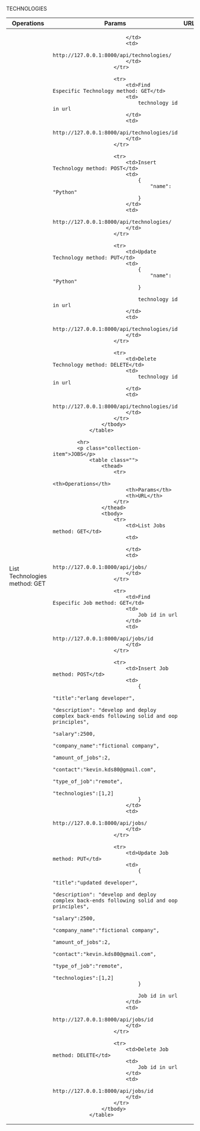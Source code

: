 <p>TECHNOLOGIES</p>
                <table class="">
                    <thead>
                        <tr>
                            <th>Operations</th>
                            <th>Params</th>
                            <th>URL</th>
                        </tr>
                    </thead>
                    <tbody>
                        <tr>
                            <td>List Technologies method: GET</td>
                            <td>
                               
                            </td>
                            <td>
                                http://127.0.0.1:8000/api/technologies/
                            </td>
                        </tr>
                
                        <tr>
                            <td>Find Especific Technology method: GET</td>
                            <td>
                                technology id in url
                            </td>
                            <td>
                                http://127.0.0.1:8000/api/technologies/id
                            </td>
                        </tr>
                    
                        <tr>
                            <td>Insert Technology method: POST</td>
                            <td>
                                {
                                    "name": "Python"
                                }
                            </td>
                            <td>
                                http://127.0.0.1:8000/api/technologies/
                            </td>
                        </tr>
                   
                        <tr>
                            <td>Update Technology method: PUT</td>
                            <td>
                                {
                                    "name": "Python"
                                }

                                technology id in url
                            </td>
                            <td>
                                http://127.0.0.1:8000/api/technologies/id
                            </td>
                        </tr>

                        <tr>
                            <td>Delete Technology method: DELETE</td>
                            <td>
                                technology id in url
                            </td>
                            <td>
                                http://127.0.0.1:8000/api/technologies/id
                            </td>
                        </tr>
                    </tbody>
                </table>
            
            <hr>
            <p class="collection-item">JOBS</p>
                <table class="">
                    <thead>
                        <tr>
                            <th>Operations</th>
                            <th>Params</th>
                            <th>URL</th>
                        </tr>
                    </thead>
                    <tbody>
                        <tr>
                            <td>List Jobs method: GET</td>
                            <td>
                               
                            </td>
                            <td>
                                http://127.0.0.1:8000/api/jobs/
                            </td>
                        </tr>
                
                        <tr>
                            <td>Find Especific Job method: GET</td>
                            <td>
                                Job id in url
                            </td>
                            <td>
                                http://127.0.0.1:8000/api/jobs/id
                            </td>
                        </tr>
                    
                        <tr>
                            <td>Insert Job method: POST</td>
                            <td>
                                {
                                    "title":"erlang developer",
                                    "description": "develop and deploy complex back-ends following solid and oop principles",
                                    "salary":2500,
                                    "company_name":"fictional company",
                                    "amount_of_jobs":2,
                                    "contact":"kevin.kds80@gmail.com",
                                    "type_of_job":"remote",
                                    "technologies":[1,2]
                                }
                            </td>
                            <td>
                                http://127.0.0.1:8000/api/jobs/
                            </td>
                        </tr>
                   
                        <tr>
                            <td>Update Job method: PUT</td>
                            <td>
                                {
                                    "title":"updated developer",
                                    "description": "develop and deploy complex back-ends following solid and oop principles",
                                    "salary":2500,
                                    "company_name":"fictional company",
                                    "amount_of_jobs":2,
                                    "contact":"kevin.kds80@gmail.com",
                                    "type_of_job":"remote",
                                    "technologies":[1,2]
                                }

                                Job id in url
                            </td>
                            <td>
                                http://127.0.0.1:8000/api/jobs/id
                            </td>
                        </tr>

                        <tr>
                            <td>Delete Job method: DELETE</td>
                            <td>
                                Job id in url
                            </td>
                            <td>
                                http://127.0.0.1:8000/api/jobs/id
                            </td>
                        </tr>
                    </tbody>
                </table>
